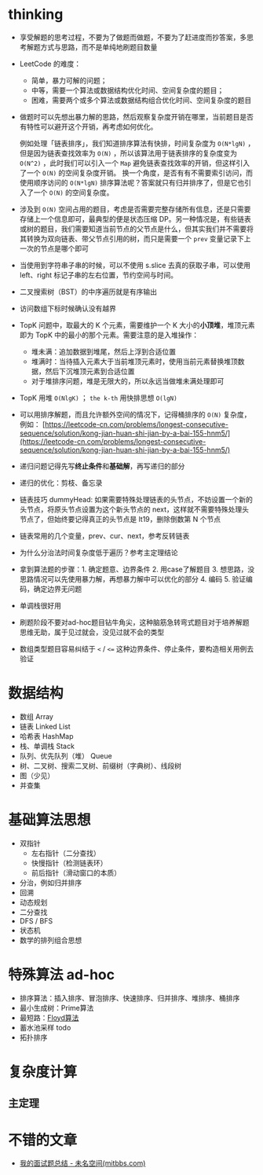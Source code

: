 # thinking

- 享受解题的思考过程，不要为了做题而做题，不要为了赶进度而抄答案，多思考解题方式与思路，而不是单纯地刷题目数量

- LeetCode 的难度：
  - 简单，暴力可解的问题；
  - 中等，需要一个算法或数据结构优化时间、空间复杂度的题目；
  - 困难，需要两个或多个算法或数据结构组合优化时间、空间复杂度的题目

- 做题时可以先想出暴力解的思路，然后观察复杂度开销在哪里，当前题目是否有特性可以避开这个开销，再考虑如何优化。

  例如处理「链表排序」，我们知道排序算法有快排，时间复杂度为 `O(N*lgN)` ，但是因为链表查找效率为 `O(N)` ，所以该算法用于链表排序的复杂度变为 `O(N^2)` ，此时我们可以引入一个 `Map` 避免链表查找效率的开销，但这样引入了一个 `O(N)` 的空间复杂度开销。
  换一个角度，是否有有不需要索引访问，而使用顺序访问的 `O(N*lgN)` 排序算法呢？答案就只有归并排序了，但是它也引入了一个 `O(N)` 的空间复杂度。

- 涉及到 `O(N)` 空间占用的题目，考虑是否需要完整存储所有信息，还是只需要存储上一个信息即可，最典型的便是状态压缩 DP。另一种情况是，有些链表或树的题目，我们需要知道当前节点的父节点是什么，但其实我们并不需要将其转换为双向链表、带父节点引用的树，而只是需要一个 `prev` 变量记录下上一次的节点是哪个即可

- 当使用到字符串子串的时候，可以不使用 s.slice 去真的获取子串，可以使用 left、right 标记子串的左右位置，节约空间与时间。

- 二叉搜索树（BST）的中序遍历就是有序输出

- 访问数组下标时候确认没有越界

- TopK 问题中，取最大的 K 个元素，需要维护一个 K 大小的**小顶堆**，堆顶元素即为 TopK 中的最小的那个元素。需要注意的是入堆操作：
  - 堆未满：追加数据到堆尾，然后上浮到合适位置
  - 堆满时：当待插入元素大于当前堆顶元素时，使用当前元素替换堆顶数据，然后下沉堆顶元素到合适位置
  - 对于堆排序问题，堆是无限大的，所以永远当做堆未满处理即可

- TopK 用堆 `O(NlgK)` ； `the k-th` 用快排思想 `O(lgN)`

- 可以用排序解题，而且允许额外空间的情况下，记得桶排序的 `O(N)` 复杂度，例如： [https://leetcode-cn.com/problems/longest-consecutive-sequence/solution/kong-jian-huan-shi-jian-by-a-bai-155-hnm5/](https://leetcode-cn.com/problems/longest-consecutive-sequence/solution/kong-jian-huan-shi-jian-by-a-bai-155-hnm5/)

- 递归问题记得先写**终止条件**和**基础解**，再写递归的部分

- 递归的优化：剪枝、备忘录

- 链表技巧 dummyHead: 如果需要特殊处理链表的头节点，不妨设置一个新的头节点，将原头节点设置为这个新头节点的 next，这样就不需要特殊处理头节点了，但始终要记得真正的头节点是 lt19，删除倒数第 N 个节点

- 链表常用的几个变量，prev、cur、next，参考反转链表

- 为什么分治法时间复杂度低于遍历？参考主定理结论

- 拿到算法题的步骤：1. 确定题意、边界条件 2. 用case了解题目 3. 想思路，没思路情况可以先使用暴力解，再想暴力解中可以优化的部分 4. 编码 5. 验证编码，确定边界无问题

- 单调栈很好用

- 刷题阶段不要对ad-hoc题目钻牛角尖，这种脑筋急转弯式题目对于培养解题思维无助，属于见过就会，没见过就不会的类型

- 数组类型题目容易纠结于 `<` / `<=` 这种边界条件、停止条件，要构造相关用例去验证

# 数据结构

- 数组 Array
- 链表 Linked List
- 哈希表 HashMap
- 栈、单调栈 Stack
- 队列、优先队列（堆） Queue
- 树、二叉树、搜索二叉树、前缀树（字典树）、线段树
- 图（少见）
- 并查集

# 基础算法思想

- 双指针
  - 左右指针（二分查找）
  - 快慢指针（检测链表环）
  - 前后指针（滑动窗口的本质）
- 分治，例如归并排序
- 回溯
- 动态规划
- 二分查找
- DFS / BFS
- 状态机
- 数学的排列组合思想

# 特殊算法 ad-hoc

- 排序算法：插入排序、冒泡排序、快速排序、归并排序、堆排序、桶排序
- 最小生成树：Prime算法
- 最短路：[Floyd算法](https://zhuanlan.zhihu.com/p/72248451)
- 蓄水池采样 todo
- 拓扑排序

# 复杂度计算

## 主定理

# 不错的文章

- [我的面试题总结 - 未名空间(mitbbs.com)](http://www.mitbbs.co.nz/article_t/JobHunting/32564237.html)
